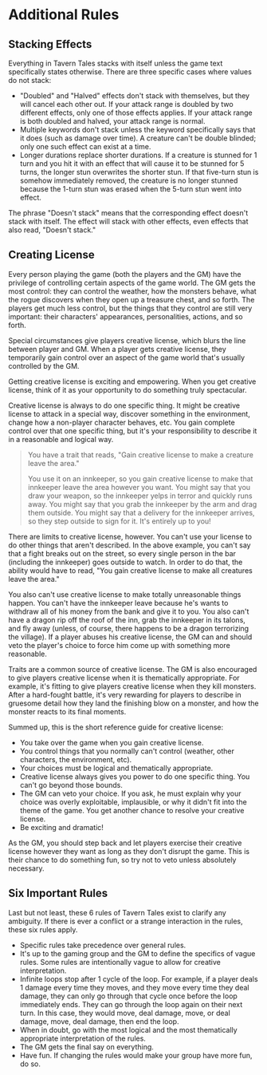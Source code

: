 # Additional Rules
## Stacking Effects
Everything in Tavern Tales stacks with itself unless the game text specifically
states otherwise. There are three specific cases where values do not stack:

* "Doubled" and "Halved" effects don't stack with themselves, but they will
  cancel each other out. If your attack range is doubled by two different
  effects, only one of those effects applies. If your attack range is both
  doubled and halved, your attack range is normal.
* Multiple keywords don't stack unless the keyword specifically says that it
  does (such as damage over time). A creature can't be double blinded; only one
  such effect can exist at a time.
* Longer durations replace shorter durations. If a creature is stunned for 1
  turn and you hit it with an effect that will cause it to be stunned for 5
  turns, the longer stun overwrites the shorter stun. If that five-turn stun is
  somehow immediately removed, the creature is no longer stunned because the
  1-turn stun was erased when the 5-turn stun went into effect.

The phrase "Doesn't stack" means that the corresponding effect doesn't stack
with itself. The effect will stack with other effects, even effects that also
read, "Doesn't stack."

## Creating License
Every person playing the game (both the players and the GM) have the privilege
of controlling certain aspects of the game world. The GM gets the most control:
they can control the weather, how the monsters behave, what the rogue discovers
when they open up a treasure chest, and so forth. The players get much less
control, but the things that they control are still very important: their
characters' appearances, personalities, actions, and so forth.

Special circumstances give players creative license, which blurs the line
between player and GM. When a player gets creative license, they temporarily
gain control over an aspect of the game world that's usually controlled by the
GM.

Getting creative license is exciting and empowering. When you get creative
license, think of it as your opportunity to do something truly spectacular.

Creative license is always to do one specific thing. It might be creative
license to attack in a special way, discover something in the environment,
change how a non-player character behaves, etc. You gain complete control over
that one specific thing, but it's your responsibility to describe it in a
reasonable and logical way.

> You have a trait that reads, "Gain creative license to make a creature leave
> the area."
>
> You use it on an innkeeper, so you gain creative license to make that
> innkeeper leave the area however you want. You might say that you draw your
> weapon, so the innkeeper yelps in terror and quickly runs away. You might say
> that you grab the innkeeper by the arm and drag them outside. You might say
> that a delivery for the innkeeper arrives, so they step outside to sign for
> it. It's entirely up to you!

There are limits to creative license, however. You can't use your license to do
other things that aren't described. In the above example, you can't say that a
fight breaks out on the street, so every single person in the bar (including
the innkeeper) goes outside to watch. In order to do that, the ability would
have to read, "You gain creative license to make all creatures leave the area."

You also can't use creative license to make totally unreasonable things happen.
You can't have the innkeeper leave because he's wants to withdraw all of his
money from the bank and give it to you. You also can't have a dragon rip off
the roof of the inn, grab the innkeeper in its talons, and fly away (unless, of
course, there happens to be a dragon terrorizing the village). If a player
abuses his creative license, the GM can and should veto the player's choice to
force him come up with something more reasonable.

Traits are a common source of creative license. The GM is also encouraged to
give players creative license when it is thematically appropriate. For example,
it's fitting to give players creative license when they kill monsters. After a
hard-fought battle, it's very rewarding for players to describe in gruesome
detail how they land the finishing blow on a monster, and how the monster
reacts to its final moments.

Summed up, this is the short reference guide for creative license:

* You take over the game when you gain creative license.
* You control things that you normally can't control (weather, other
  characters, the environment, etc).
* Your choices must be logical and thematically appropriate.
* Creative license always gives you power to do one specific thing. You can't
  go beyond those bounds.
* The GM can veto your choice. If you ask, he must explain why your choice was
  overly exploitable, implausible, or why it didn't fit into the theme of the
  game. You get another chance to resolve your creative license.
* Be exciting and dramatic!

As the GM, you should step back and let players exercise their creative license
however they want as long as they don't disrupt the game. This is their chance
to do something fun, so try not to veto unless absolutely necessary.

## Six Important Rules
Last but not least, these 6 rules of Tavern Tales exist to clarify any
ambiguity. If there is ever a conflict or a strange interaction in the rules,
these six rules apply.

* Specific rules take precedence over general rules.
* It's up to the gaming group and the GM to define the specifics of vague
  rules. Some rules are intentionally vague to allow for creative
  interpretation.
* Infinite loops stop after 1 cycle of the loop. For example, if a player deals
  1 damage every time they moves, and they move every time they deal damage,
  they can only go through that cycle once before the loop immediately ends.
  They can go through the loop again on their next turn. In this case, they
  would move, deal damage, move, or deal damage, move, deal damage, then end
  the loop.
* When in doubt, go with the most logical and the most thematically appropriate
  interpretation of the rules.
* The GM gets the final say on everything.
* Have fun. If changing the rules would make your group have more fun, do so.

